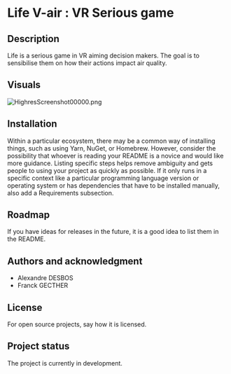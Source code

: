 # Life V-air : VR Serious game

## Description
Life is a serious game in VR aiming decision makers. The goal is to sensibilise them on how their actions impact air quality.
## Visuals
![HighresScreenshot00000.png](Saved%2FScreenshots%2FMacEditor%2FHighresScreenshot00000.png)

## Installation
Within a particular ecosystem, there may be a common way of installing things, such as using Yarn, NuGet, or Homebrew. However, consider the possibility that whoever is reading your README is a novice and would like more guidance. Listing specific steps helps remove ambiguity and gets people to using your project as quickly as possible. If it only runs in a specific context like a particular programming language version or operating system or has dependencies that have to be installed manually, also add a Requirements subsection.

## Roadmap
If you have ideas for releases in the future, it is a good idea to list them in the README.

## Authors and acknowledgment
 - Alexandre DESBOS
 - Franck GECTHER

## License
For open source projects, say how it is licensed.

## Project status
The project is currently in development.